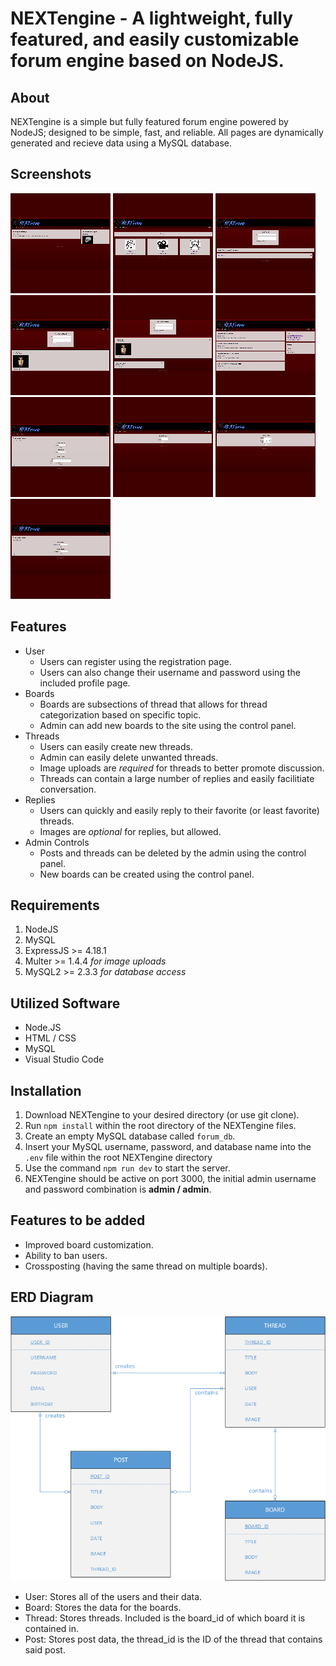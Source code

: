NEXTengine - A lightweight, fully featured, and easily customizable forum engine based on NodeJS.
================================================================================================

About
----------
NEXTengine is a simple but fully featured forum engine powered by NodeJS; designed to be simple, fast, and reliable. All pages are dynamically generated and recieve data using a MySQL database.

Screenshots
------------
[![](docs/screenshots/thumbnails/NEscreenshot1_tn.jpg)](docs/screenshots/NEscreenshot1.png)
[![](docs/screenshots/thumbnails/NEscreenshot2_tn.jpg)](docs/screenshots/NEscreenshot2.png)
[![](docs/screenshots/thumbnails/NEscreenshot4_tn.jpg)](docs/screenshots/NEscreenshot4.png)
[![](docs/screenshots/thumbnails/NEscreenshot5_tn.jpg)](docs/screenshots/NEscreenshot5.png)
[![](docs/screenshots/thumbnails/NEscreenshot7_tn.jpg)](docs/screenshots/NEscreenshot7.png)
[![](docs/screenshots/thumbnails/NEscreenshot8_tn.jpg)](docs/screenshots/NEscreenshot8.png)
[![](docs/screenshots/thumbnails/NEscreenshot9_tn.jpg)](docs/screenshots/NEscreenshot9.png)
[![](docs/screenshots/thumbnails/NEscreenshot10_tn.jpg)](docs/screenshots/NEscreenshot10.png)
[![](docs/screenshots/thumbnails/NEscreenshot11_tn.jpg)](docs/screenshots/NEscreenshot11.png)
[![](docs/screenshots/thumbnails/NEscreenshot12_tn.jpg)](docs/screenshots/NEscreenshot12.png)

Features
----------
- User
  - Users can register using the registration page.
  - Users can also change their username and password using the included profile page.
- Boards
  - Boards are subsections of thread that allows for thread categorization based on specific topic.
  - Admin can add new boards to the site using the control panel.
- Threads
  - Users can easily create new threads.
  - Admin can easily delete unwanted threads.
  - Image uploads are *required* for threads to better promote discussion.
  - Threads can contain a large number of replies and easily facilitiate conversation.
- Replies
  - Users can quickly and easily reply to their favorite (or least favorite) threads.
  - Images are *optional* for replies, but allowed.
- Admin Controls
  - Posts and threads can be deleted by the admin using the control panel.
  - New boards can be created using the control panel.


Requirements
----------------
1.  NodeJS
2.  MySQL
3.  ExpressJS >= 4.18.1
4.  Multer >= 1.4.4 *for image uploads*
5.  MySQL2 >= 2.3.3 *for database access*

## Utilized Software
- Node.JS
- HTML / CSS
- MySQL
- Visual Studio Code

Installation
----------------
1. Download NEXTengine to your desired directory (or use git clone).
2. Run ```npm install``` within the root directory of the NEXTengine files.
3. Create an empty MySQL database called ```forum_db```.
4. Insert your MySQL username, password, and database name into the ```.env``` file within the root NEXTengine directory
5. Use the command ```npm run dev``` to start the server.
6. NEXTengine should be active on port 3000, the initial admin username and password combination is **admin / admin**.


Features to be added
--------------------------
- Improved board customization.
- Ability to ban users.
- Crossposting (having the same thread on multiple boards).


ERD Diagram
----------------------
![ERD Diagram](docs/ERdiagramJOS.png "ERD Diagram")
- User: Stores all of the users and their data.
- Board: Stores the data for the boards.
- Thread: Stores threads. Included is the board_id of which board it is contained in.
- Post: Stores post data, the thread_id is the ID of the thread that contains said post.


